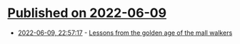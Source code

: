 # [Published on 2022-06-09](index.md)

* [2022-06-09, 22:57:17](https://news.ycombinator.com/item?id=31688014) - [Lessons from the golden age of the mall walkers](https://www.bloomberg.com/news/features/2022-06-03/a-history-of-mall-walking)
